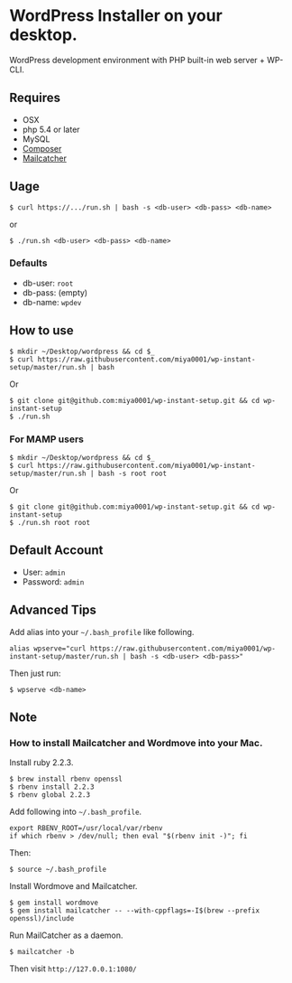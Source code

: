 # WordPress Installer on your desktop.

WordPress development environment with PHP built-in web server + WP-CLI.

## Requires

* OSX
* php 5.4 or later
* MySQL
* [Composer](https://getcomposer.org/)
* [Mailcatcher](http://mailcatcher.me/)

## Uage

```
$ curl https://.../run.sh | bash -s <db-user> <db-pass> <db-name>
```

or

```
$ ./run.sh <db-user> <db-pass> <db-name>
```

### Defaults

* db-user: `root`
* db-pass: (empty)
* db-name: `wpdev`

## How to use

```
$ mkdir ~/Desktop/wordpress && cd $_
$ curl https://raw.githubusercontent.com/miya0001/wp-instant-setup/master/run.sh | bash
```

Or

```
$ git clone git@github.com:miya0001/wp-instant-setup.git && cd wp-instant-setup
$ ./run.sh
```

### For MAMP users

```
$ mkdir ~/Desktop/wordpress && cd $_
$ curl https://raw.githubusercontent.com/miya0001/wp-instant-setup/master/run.sh | bash -s root root
```

Or

```
$ git clone git@github.com:miya0001/wp-instant-setup.git && cd wp-instant-setup
$ ./run.sh root root
```

## Default Account

* User: `admin`
* Password: `admin`

## Advanced Tips

Add alias into your `~/.bash_profile` like following.

```
alias wpserve="curl https://raw.githubusercontent.com/miya0001/wp-instant-setup/master/run.sh | bash -s <db-user> <db-pass>"
```

Then just run:

```
$ wpserve <db-name>
```

## Note

### How to install Mailcatcher and Wordmove into your Mac.

Install ruby 2.2.3.

```
$ brew install rbenv openssl
$ rbenv install 2.2.3
$ rbenv global 2.2.3
```

Add following into `~/.bash_profile`.

```
export RBENV_ROOT=/usr/local/var/rbenv
if which rbenv > /dev/null; then eval "$(rbenv init -)"; fi
```

Then:

```
$ source ~/.bash_profile
```

Install Wordmove and Mailcatcher.

```
$ gem install wordmove
$ gem install mailcatcher -- --with-cppflags=-I$(brew --prefix openssl)/include
```

Run MailCatcher as a daemon.

```
$ mailcatcher -b
```

Then visit `http://127.0.0.1:1080/`
